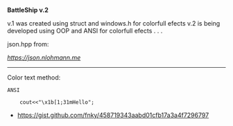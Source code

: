**BattleShip v.2**

v.1 was created using struct and windows.h for colorfull efects
v.2 is being developed using OOP and ANSI for colorfull efects . . .

json.hpp from:

*https://json.nlohmann.me*

---

Color text method:

    ANSI

```
	cout<<"\x1b[1;31mHello";
```

* https://gist.github.com/fnky/458719343aabd01cfb17a3a4f7296797
